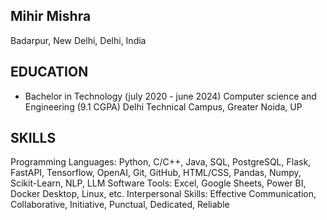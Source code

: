 ## Mihir Mishra
Badarpur, New Delhi, Delhi, India

## EDUCATION

- Bachelor in Technology  (july 2020 - june 2024)
  Computer science and Engineering (9.1 CGPA)
  Delhi Technical Campus, Greater Noida, UP


## SKILLS
Programming Languages: Python, C/C++, Java, SQL, PostgreSQL, Flask, FastAPI, Tensorflow, OpenAI, Git, GitHub, HTML/CSS, Pandas, Numpy, Scikit-Learn, NLP, LLM
Software Tools: Excel, Google Sheets, Power BI, Docker Desktop, Linux, etc.
Interpersonal Skills: Effective Communication, Collaborative, Initiative, Punctual, Dedicated, Reliable
<!---
Mihir-M112/Mihir-M112 is a ✨ special ✨ repository because its `README.md` (this file) appears on your GitHub profile.
You can click the Preview link to take a look at your changes.
--->
